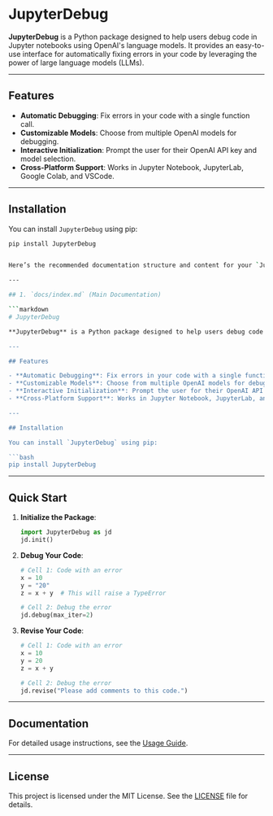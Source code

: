# JupyterDebug

**JupyterDebug** is a Python package designed to help users debug code in Jupyter notebooks using OpenAI's language models. It provides an easy-to-use interface for automatically fixing errors in your code by leveraging the power of large language models (LLMs).

---

## Features

- **Automatic Debugging**: Fix errors in your code with a single function call.
- **Customizable Models**: Choose from multiple OpenAI models for debugging.
- **Interactive Initialization**: Prompt the user for their OpenAI API key and model selection.
- **Cross-Platform Support**: Works in Jupyter Notebook, JupyterLab, Google Colab, and VSCode.

---

## Installation

You can install `JupyterDebug` using pip:

```bash
pip install JupyterDebug


Here’s the recommended documentation structure and content for your `JupyterDebug` project. The documentation is organized into two main files: `index.md` (main documentation) and `usage.md` (usage instructions). These files should be placed in the `docs/` directory of your project.

---

## 1. `docs/index.md` (Main Documentation)

```markdown
# JupyterDebug

**JupyterDebug** is a Python package designed to help users debug code in Jupyter notebooks using OpenAI's language models. It provides an easy-to-use interface for automatically fixing errors in your code by leveraging the power of large language models (LLMs).

---

## Features

- **Automatic Debugging**: Fix errors in your code with a single function call.
- **Customizable Models**: Choose from multiple OpenAI models for debugging.
- **Interactive Initialization**: Prompt the user for their OpenAI API key and model selection.
- **Cross-Platform Support**: Works in Jupyter Notebook, JupyterLab, and VSCode.

---

## Installation

You can install `JupyterDebug` using pip:

```bash
pip install JupyterDebug
```

---

## Quick Start

1. **Initialize the Package**:
   ```python
   import JupyterDebug as jd
   jd.init()
   ```

2. **Debug Your Code**:
   ```python
   # Cell 1: Code with an error
   x = 10
   y = "20"
   z = x + y  # This will raise a TypeError

   # Cell 2: Debug the error
   jd.debug(max_iter=2)
   ```

3. **Revise Your Code**:
   ```python
   # Cell 1: Code with an error
   x = 10
   y = 20
   z = x + y

   # Cell 2: Debug the error
   jd.revise("Please add comments to this code.")
   ```

---

## Documentation

For detailed usage instructions, see the [Usage Guide](usage.md).

---

## License

This project is licensed under the MIT License. See the [LICENSE](LICENSE) file for details.
```